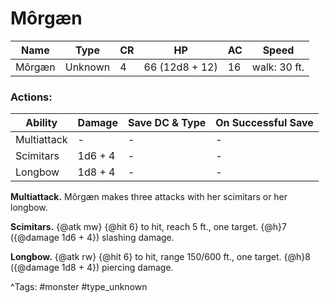 # Môrgæn

| Name | Type | CR | HP | AC | Speed |
|------|------|----|----|----|-------|
| Môrgæn | Unknown | 4 | 66 (12d8 + 12) | 16 | walk: 30 ft. |

### Actions:

| Ability | Damage | Save DC & Type | On Successful Save |
|---------|--------|----------------|--------------------|
| Multiattack | - | - | - |
| Scimitars | 1d6 + 4 | - | - |
| Longbow | 1d8 + 4 | - | - |


**Multiattack.** Môrgæn makes three attacks with her scimitars or her longbow.

**Scimitars.** {@atk mw} {@hit 6} to hit, reach 5 ft., one target. {@h}7 ({@damage 1d6 + 4}) slashing damage.

**Longbow.** {@atk rw} {@hit 6} to hit, range 150/600 ft., one target. {@h}8 ({@damage 1d8 + 4}) piercing damage.

^Tags: #monster #type_unknown
